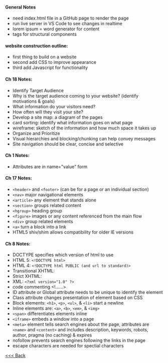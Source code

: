 #### General Notes
- need index.html file in a GitHub page to render the page
- run live server in VS Code to see changes in realtime
- lorem ipsum = word generator for content
- tags for structural components

#### website construction outline:
- first thing to build on a website
- second add CSS to improve appearance
- third add Javascript for functionality

#### Ch 18 Notes:
- Identify Target Audience
- Why is the target audience coming to your website? (identify motivations & goals)
- What information do your visitors need?
- How often will they visit your site?
- Develop a site map: a diagram of the pages
- card sorting: identify what information goes on what page
- wireframe: sketch of the information and how much space it takes up
- Organize and Prioritize
- Visual hierarchies and blocking/chunking can help convey messages
- Site navigation should be clear, concise and selective

#### Ch 1 Notes:
- Attributes are in name="value" form

#### Ch 17 Notes:
- `<header>` and `<footer>` (can be for a page or an individual section)
- `<nav>` major navigational elements
- `<article>` any element that stands alone
- `<section>` groups related content
- `<hgroup>` heading group
- `<figure>` images or any content referenced from the main flow
- `<div>` group related elements
- `<a>` turn a block into a link
- HTML5 shiv/shim allows compatibility for older IE versions 

#### Ch 8 Notes:
- DOCTYPE specifies which version of html to use 
- HTML 5: `<!DOCTYPE html>`
- HTML 4: `<!DOCTYPE html PUBLIC (and url to standard)>`
- Transitional XHTML: 
- Strict XHTML:
- XML: `<?xml version="1.0" ?>`
- code commenting <!......>
- ID attribute or Global attribute needs to be unique to identify the element
- Class attribute changes presentation of element based on CSS
- Block elements: `<h1>`, `<p>`, `<ul>`, & `<li>` start a newline
- Inline elements are: `<a>`, `<b>`, `<em>`, & `<img>`
- `<span>` differentiates elements inline
- `<iframe>` embeds a window into a page
- `<meta>` element tells search engines about the page, attributes are `<name>` and `<content>` and includes description, keywords, robots, author, pragma (no caching) & expires
- nofollow prevents search engines following the links in the page
- escape characters are needed for spectial characters

[<<< Back](README.md)